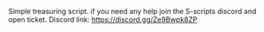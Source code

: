 Simple treasuring script. if you need any help join the S-scripts discord and open ticket.
Discord link: https://discord.gg/Ze9Bwpk8ZP
